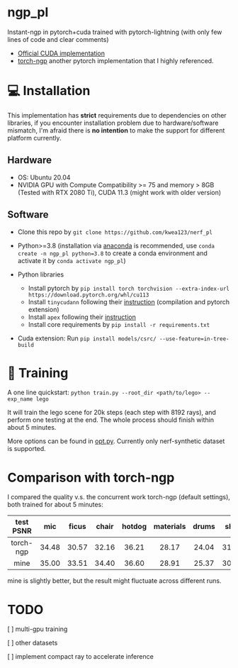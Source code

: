 # ngp_pl
Instant-ngp in pytorch+cuda trained with pytorch-lightning (with only few lines of code and clear comments)

*  [Official CUDA implementation](https://github.com/NVlabs/instant-ngp/tree/master)
*  [torch-ngp](https://github.com/ashawkey/torch-ngp) another pytorch implementation that I highly referenced.

# :computer: Installation

This implementation has **strict** requirements due to dependencies on other libraries, if you encounter installation problem due to hardware/software mismatch, I'm afraid there is **no intention** to make the support for different platform currently.

## Hardware

* OS: Ubuntu 20.04
* NVIDIA GPU with Compute Compatibility >= 75 and memory > 8GB (Tested with RTX 2080 Ti), CUDA 11.3 (might work with older version)

## Software

* Clone this repo by `git clone https://github.com/kwea123/nerf_pl`
* Python>=3.8 (installation via [anaconda](https://www.anaconda.com/distribution/) is recommended, use `conda create -n ngp_pl python=3.8` to create a conda environment and activate it by `conda activate ngp_pl`)
* Python libraries
    * Install pytorch by `pip install torch torchvision --extra-index-url https://download.pytorch.org/whl/cu113`
    * Install `tinycudann` following their [instruction](https://github.com/NVlabs/tiny-cuda-nn#requirements) (compilation and pytorch extension)
    * Install `apex` following their [instruction](https://github.com/NVIDIA/apex#linux)
    * Install core requirements by `pip install -r requirements.txt`

* Cuda extension: Run `pip install models/csrc/ --use-feature=in-tree-build`

# :key: Training

A one line quickstart: `python train.py --root_dir <path/to/lego> --exp_name lego`

It will train the lego scene for 20k steps (each step with 8192 rays), and perform one testing at the end. The whole process should finish within about 5 minutes.

More options can be found in [opt.py](opt.py). Currently only nerf-synthetic dataset is supported.

# Comparison with torch-ngp

I compared the quality v.s. the concurrent work torch-ngp (default settings), both trained for about 5 minutes:

| test PSNR | mic   | ficus | chair | hotdog | materials | drums | ship  | lego  | AVG   |
| :---:     | :---: | :---: | :---: | :---:  | :---:     | :---: | :---: | :---: | :---: |
| torch-ngp | 34.48 | 30.57 | 32.16 | 36.21  | 28.17     | 24.04 | 31.18 | 34.88 | 31.46 |
| mine      | 35.00 | 33.51 | 34.40 | 36.60  | 28.91     | 25.37 | 30.27 | 34.64 | **32.34** |

mine is slightly better, but the result might fluctuate across different runs.

# TODO

[ ] multi-gpu training

[ ] other datasets

[ ] implement compact ray to accelerate inference